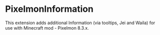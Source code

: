 # PixelmonInformation
This extension adds additional Information (via tooltips, Jei and Waila) for use with Minecraft mod - Pixelmon 8.3.x.
